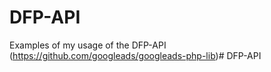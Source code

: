 # DFP-API

Examples of my usage of the DFP-API (https://github.com/googleads/googleads-php-lib)# DFP-API
